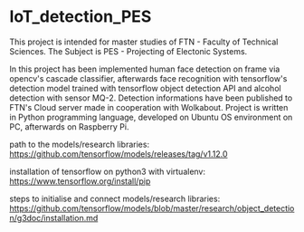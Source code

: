 # IoT_detection_PES

This project is intended for master studies of FTN - Faculty of Technical Sciences. The Subject is PES - Projecting of Electonic Systems. 

In this project has been implemented human face detection on frame via opencv's cascade classifier, afterwards face recognition with tensorflow's detection model trained with tensorflow object detection API and alcohol detection with sensor MQ-2. Detection informations have been published to FTN's Cloud server made in cooperation with Wolkabout. Project is written in Python programming language, developed on Ubuntu OS environment on PC, afterwards on Raspberry Pi.

path to the models/research libraries:
https://github.com/tensorflow/models/releases/tag/v1.12.0

installation of tensorflow on python3 with virtualenv:
https://www.tensorflow.org/install/pip

steps to initialise and connect models/research libraries:
https://github.com/tensorflow/models/blob/master/research/object_detection/g3doc/installation.md
